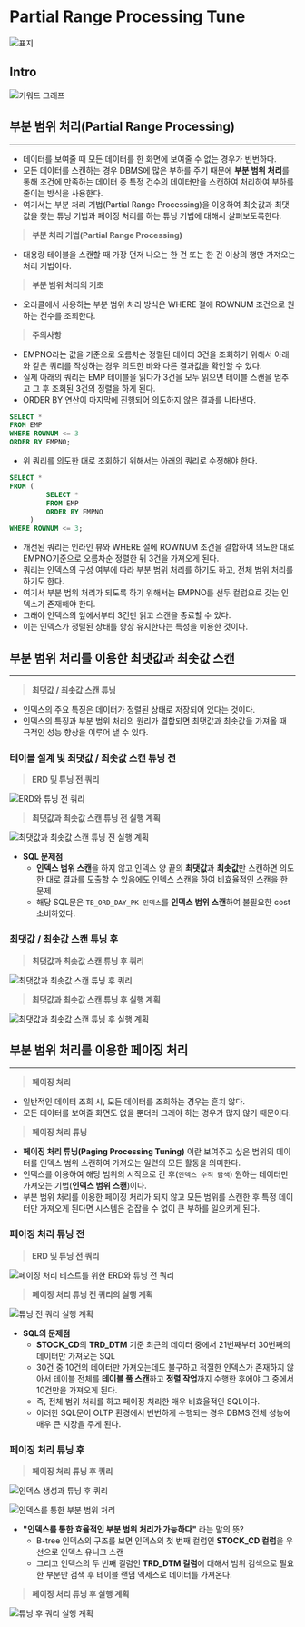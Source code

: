 # Partial Range Processing Tune

![표지](https://github.com/SeokRae/TIL/blob/master/database/images/oracle/partial_range_process/partial_range_process.001.jpeg)

## Intro

![키워드 그래프](https://github.com/SeokRae/TIL/blob/master/database/images/oracle/partial_range_process/partial_range_process.002.jpeg)

## 부분 범위 처리(Partial Range Processing) 

---

- 데이터를 보여줄 때 모든 데이터를 한 화면에 보여줄 수 없는 경우가 빈번하다.
- 모든 데이터를 스캔하는 경우 DBMS에 많은 부하를 주기 때문에 **부분 범위 처리**를 통해 조건에 만족하는 데이터 중 특정 건수의 데이터만을 스캔하여 처리하여 부하를 줄이는 방식을 사용한다.
- 여기서는 부분 처리 기법(Partial Range Processing)을 이용하여 최솟값과 최댓값을 찾는 튜닝 기법과 페이징 처리를 하는 튜닝 기법에 대해서 살펴보도록한다.

> **부분 처리 기법(Partial Range Processing)**

- 대용량 테이블을 스캔할 때 가장 먼저 나오는 한 건 또는 한 건 이상의 행만 가져오는 처리 기법이다.

> **부분 범위 처리의 기초**

- 오라클에서 사용하는 부분 범위 처리 방식은 WHERE 절에 ROWNUM 조건으로 원하는 건수를 조회한다.

> **주의사항**

- EMPNO라는 값을 기준으로 오름차순 정렬된 데이터 3건을 조회하기 위해서 아래와 같은 쿼리를 작성하는 경우 의도한 바와 다른 결과값을 확인할 수 있다.
- 실제 아래의 쿼리는 EMP 테이블을 읽다가 3건을 모두 읽으면 테이블 스캔을 멈추고 그 후 조회된 3건의 정렬을 하게 된다.
- ORDER BY 연산이 마지막에 진행되어 의도하지 않은 결과를 나타낸다.

```sql
SELECT *
FROM EMP
WHERE ROWNUM <= 3
ORDER BY EMPNO;
```

- 위 쿼리를 의도한 대로 조회하기 위해서는 아래의 쿼리로 수정해야 한다.

```sql
SELECT *
FROM (
         SELECT *
         FROM EMP
         ORDER BY EMPNO
     )
WHERE ROWNUM <= 3;
```

- 개선된 쿼리는 인라인 뷰와 WHERE 절에 ROWNUM 조건을 결합하여 의도한 대로 EMPNO기준으로 오름차순 정렬한 뒤 3건을 가져오게 된다.
- 쿼리는 인덱스의 구성 여부에 따라 부분 범위 처리를 하기도 하고, 전체 범위 처리를 하기도 한다.
- 여기서 부분 범위 처리가 되도록 하기 위해서는 EMPNO를 선두 컬럼으로 갖는 인덱스가 존재해야 한다.
- 그래야 인덱스의 앞에서부터 3건만 읽고 스캔을 종료할 수 있다.
- 이는 인덱스가 정렬된 상태를 항상 유지한다는 특성을 이용한 것이다.

## 부분 범위 처리를 이용한 최댓값과 최솟값 스캔

---

> **최댓값 / 최솟값 스캔 튜닝**

- 인덱스의 주요 특징은 데이터가 정렬된 상태로 저장되어 있다는 것이다.
- 인덱스의 특징과 부분 범위 처리의 원리가 결합되면 최댓값과 최솟값을 가져올 때 극적인 성능 향상을 이루어 낼 수 있다.

### 테이블 설계 및 최댓값 / 최솟값 스캔 튜닝 전

> **ERD 및 튜닝 전 쿼리**

![ERD와 튜닝 전 쿼리](https://github.com/SeokRae/TIL/blob/master/database/images/oracle/partial_range_process/partial_range_process.003.jpeg)

> **최댓값과 최솟값 스캔 튜닝 전 실행 계획**

![최댓값과 최솟값 스캔 튜닝 전 실행 계획](https://github.com/SeokRae/TIL/blob/master/database/images/oracle/partial_range_process/partial_range_process.004.jpeg)

- **SQL 문제점**
	- **인덱스 범위 스캔**을 하지 않고 인덱스 양 끝의 **최댓값**과 **최솟값**만 스캔하면 의도한 대로 결과를 도출할 수 있음에도 인덱스 스캔을 하여 비효율적인 스캔을 한 문제
	- 해당 SQL문은 `TB_ORD_DAY_PK 인덱스`를 **인덱스 범위 스캔**하여 불필요한 cost 소비하였다.

### 최댓값 / 최솟값 스캔 튜닝 후

> **최댓값과 최솟값 스캔 튜닝 후 쿼리**

![최댓값과 최솟값 스캔 튜닝 후 쿼리](https://github.com/SeokRae/TIL/blob/master/database/images/oracle/partial_range_process/partial_range_process.005.jpeg)

> **최댓값과 최솟값 스캔 튜닝 후 실행 계획**

![최댓값과 최솟값 스캔 튜닝 후 실행 계획](https://github.com/SeokRae/TIL/blob/master/database/images/oracle/partial_range_process/partial_range_process.006.jpeg)

## 부분 범위 처리를 이용한 페이징 처리

---

> **페이징 처리**

- 일반적인 데이터 조회 시, 모든 데이터를 조회하는 경우는 흔치 않다. 
- 모든 데이터를 보여줄 화면도 없을 뿐더러 그래야 하는 경우가 많지 않기 때문이다.

> **페이징 처리 튜닝**

- **페이징 처리 튜닝(Paging Processing Tuning)** 이란 보여주고 싶은 범위의 데이터를 인덱스 범위 스캔하여 가져오는 일련의 모든 활동을 의미한다.
- 인덱스를 이용하여 해당 범위의 시작으로 간 후(`인덱스 수직 탐색`) 원하는 데이터만 가져오는 기법(**인덱스 범위 스캔**)이다.
- 부분 범위 처리를 이용한 페이징 처리가 되지 않고 모든 범위를 스캔한 후 특정 데이터만 가져오게 된다면 시스템은 걷잡을 수 없이 큰 부하를 일으키게 된다.

### 페이징 처리 튜닝 전

> **ERD 및 튜닝 전 쿼리**

![페이징 처리 테스트를 위한 ERD와 튜닝 전 쿼리](https://github.com/SeokRae/TIL/blob/master/database/images/oracle/partial_range_process/partial_range_process.007.jpeg)

> **페이징 처리 튜닝 전 쿼리의 실행 계획**

![튜닝 전 쿼리 실행 계획](https://github.com/SeokRae/TIL/blob/master/database/images/oracle/partial_range_process/partial_range_process.008.jpeg)

- **SQL의 문제점**
	- **STOCK_CD**의 **TRD_DTM** 기준 최근의 데이터 중에서 21번째부터 30번째의 데이터만 가져오는 SQL
	- 30건 중 10건의 데이터만 가져오는데도 불구하고 적절한 인덱스가 존재하지 않아서 테이블 전체를 **테이블 풀 스캔**하고 **정렬 작업**까지 수행한 후에야 그 중에서 10건만을 가져오게 된다.
	- 즉, 전체 범위 처리를 하고 페이징 처리한 매우 비효율적인 SQL이다.
	- 이러한 SQL문이 OLTP 환경에서 빈번하게 수행되는 경우 DBMS 전체 성능에 매우 큰 지장을 주게 된다.
	
### 페이징 처리 튜닝 후

> **페이징 처리 튜닝 후 쿼리**

![인덱스 생성과 튜닝 후 쿼리](https://github.com/SeokRae/TIL/blob/master/database/images/oracle/partial_range_process/partial_range_process.009.jpeg)

![인덱스를 통한 부분 범위 처리](https://github.com/SeokRae/TIL/blob/master/database/images/oracle/partial_range_process/partial_range_process.012.jpeg)

- **"인덱스를 통한 효율적인 부분 범위 처리가 가능하다"** 라는 말의 뜻?
	- B-tree 인덱스의 구조를 보면 인덱스의 첫 번째 컬럼인 **STOCK_CD 컬럼**을 우선으로 인덱스 유니크 스캔
	- 그리고 인덱스의 두 번째 컬럼인 **TRD_DTM 컬럼**에 대해서 범위 검색으로 필요한 부분만 검색 후 테이블 랜덤 액세스로 데이터를 가져온다.


> **페이징 처리 튜닝 후 실행 계획**

![튜닝 후 쿼리 실행 계획](https://github.com/SeokRae/TIL/blob/master/database/images/oracle/partial_range_process/partial_range_process.010.jpeg)
